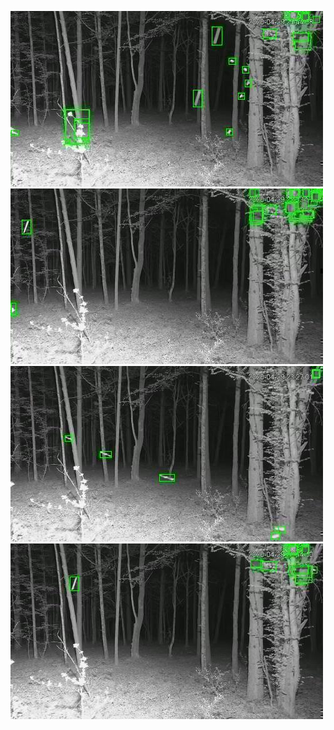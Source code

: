 ![20200429-214349-221354](in/20200429/20200429-214349-221354_0_.jpg)
![20200429-221359-224404](in/20200429/20200429-221359-224404_0_.jpg)
![20200429-231419-234424](in/20200429/20200429-231419-234424_0_.jpg)
![20200429-234429-000004](in/20200429/20200429-234429-000004_0_.jpg)
